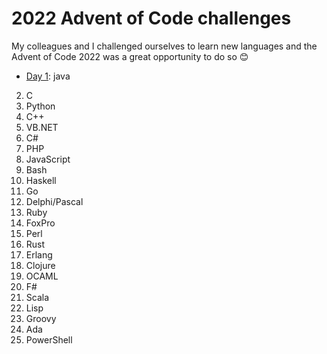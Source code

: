 # 2022 Advent of Code challenges

My colleagues and I challenged ourselves to learn new languages and the Advent of Code 2022 was a great opportunity to do so 😊

* [Day 1](https://adventofcode.com/2022/day/1): java
2. C
3. Python
4. C++
5. VB.NET
6. C#
7. PHP
8. JavaScript
9. Bash
10. Haskell
11. Go
12. Delphi/Pascal
13. Ruby
14. FoxPro
15. Perl
16. Rust
17. Erlang
18. Clojure
19. OCAML
20. F#
21. Scala
22. Lisp
23. Groovy
24. Ada
25. PowerShell
